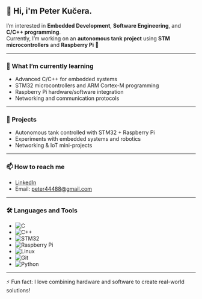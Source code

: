 ## 👋 Hi, i'm Peter Kučera.

<!--
**peterkucera96/peterkucera96** is a ✨ _special_ ✨ repository because its `README.md` (this file) appears on your GitHub profile.

Here are some ideas to get you started:

- 🔭 I’m currently working on ...
- 🌱 I’m currently learning ...
- 👯 I’m looking to collaborate on ...
- 🤔 I’m looking for help with ...
- 💬 Ask me about ...
- 📫 How to reach me: ...
- 😄 Pronouns: ...
- ⚡ Fun fact: ...
-->



I’m interested in **Embedded Development**, **Software Engineering**, and **C/C++ programming**.  
Currently, I’m working on an **autonomous tank project** using **STM microcontrollers** and **Raspberry Pi** 🚀  

---

### 🌱 What I’m currently learning
- Advanced C/C++ for embedded systems  
- STM32 microcontrollers and ARM Cortex-M programming  
- Raspberry Pi hardware/software integration  
- Networking and communication protocols  

---

### 🔭 Projects
- Autonomous tank controlled with STM32 + Raspberry Pi  
- Experiments with embedded systems and robotics  
- Networking & IoT mini-projects  

---

### 📫 How to reach me
- [LinkedIn]([https://www.linkedin.com/in/...](https://sk.linkedin.com/in/peter-kučera-a18519271?trk=people-guest_people_search-card))  
- Email: [peter44488@gmail.com](mailto:tvoj.email@example.com)  

---

### 🛠️ Languages and Tools
- ![C](https://img.shields.io/badge/-C-00599C?style=flat&logo=c&logoColor=white)
- ![C++](https://img.shields.io/badge/-C++-00599C?style=flat&logo=c%2B%2B&logoColor=white)
- ![STM32](https://img.shields.io/badge/-STM32-03234B?style=flat&logo=stmicroelectronics&logoColor=white)
- ![Raspberry Pi](https://img.shields.io/badge/-RaspberryPi-C51A4A?style=flat&logo=raspberrypi&logoColor=white)
- ![Linux](https://img.shields.io/badge/-Linux-FCC624?style=flat&logo=linux&logoColor=black)
- ![Git](https://img.shields.io/badge/-Git-F05032?style=flat&logo=git&logoColor=white)
- ![Python](https://img.shields.io/badge/-Python-3776AB?style=flat&logo=python&logoColor=white)

---

⚡ Fun fact: I love combining hardware and software to create real-world solutions!

